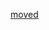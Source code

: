 [moved](https://toniebox-reverse-engineering.github.io/docs/custom-firmware/cc3200/hackieboxng-bl/ofw-patches/)